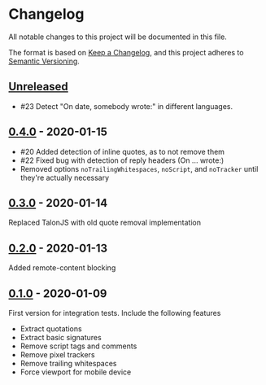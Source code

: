 # Changelog

All notable changes to this project will be documented in this file.

The format is based on [Keep a Changelog](https://keepachangelog.com/en/1.0.0/),
and this project adheres to [Semantic Versioning](https://semver.org/spec/v2.0.0.html).

## [Unreleased]

-   #23 Detect "On date, somebody wrote:" in different languages.

## [0.4.0] - 2020-01-15

-   #20 Added detection of inline quotes, as to not remove them
-   #22 Fixed bug with detection of reply headers (On ... wrote:)
-   Removed options `noTrailingWhitespaces`, `noScript`, and `noTracker` until they're actually necessary

## [0.3.0] - 2020-01-14

Replaced TalonJS with old quote removal implementation

## [0.2.0] - 2020-01-13

Added remote-content blocking

## [0.1.0] - 2020-01-09

First version for integration tests. Include the following features

-   Extract quotations
-   Extract basic signatures
-   Remove script tags and comments
-   Remove pixel trackers
-   Remove trailing whitespaces
-   Force viewport for mobile device

[unreleased]: https://github.com/pillarstudio/tempo-message-splitter/compare/v0.4.0...HEAD
[0.4.0]: https://github.com/pillarstudio/tempo-message-splitter/releases/tag/v0.4.0
[0.3.0]: https://github.com/pillarstudio/tempo-message-splitter/releases/tag/v0.3.0
[0.2.0]: https://github.com/pillarstudio/tempo-message-splitter/releases/tag/v0.2.0
[0.1.0]: https://github.com/pillarstudio/tempo-message-splitter/releases/tag/v0.1.0
